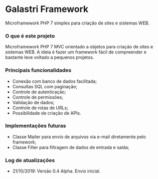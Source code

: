 # Galastri Framework
Microframework PHP 7 simples para criação de sites e sistemas WEB.

### O que é este projeto
Microframework PHP 7 MVC orientado a objetos para criação de sites e sistemas WEB. A ideia é fazer um framework fácil de compreender e bastante leve voltado a pequenos projetos.

### Principais funcionalidades
- Conexão com banco de dados facilitada;
- Consultas SQL com paginação;
- Controle de autenticação;
- Controle de permissões;
- Validação de dados;
- Controle de rotas de URLs;
- Possibilidade de criação de APIs.

### Implementações futuras
- Classe Mailer para envio de arquivos via e-mail diretamente pelo framework;
- Classe Filter para filtragem de dados de entrada e saída;

### Log de atualizações
- 21/10/2019: Versão 0.4 Alpha. Envio inicial.
